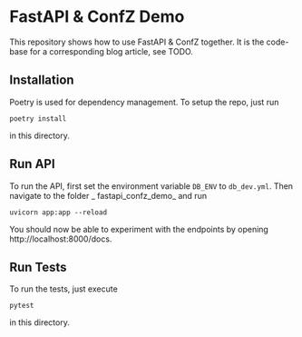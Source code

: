 # FastAPI & ConfZ Demo

This repository shows how to use FastAPI & ConfZ together. It is the code-base for a corresponding blog article, see
TODO.

## Installation

Poetry is used for dependency management. To setup the repo, just run

```
poetry install
```

in this directory.

## Run API

To run the API, first set the environment variable `DB_ENV` to `db_dev.yml`. Then navigate to the folder _
fastapi_confz_demo_ and run

```
uvicorn app:app --reload
```

You should now be able to experiment with the endpoints by opening http://localhost:8000/docs.

## Run Tests

To run the tests, just execute

```
pytest
```

in this directory.
